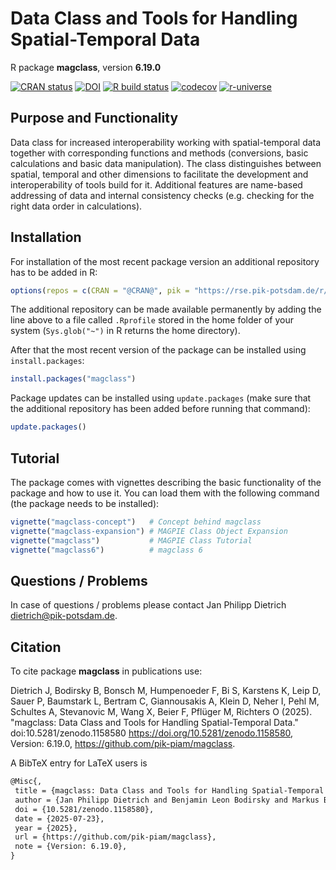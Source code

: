 # Data Class and Tools for Handling Spatial-Temporal Data

R package **magclass**, version **6.19.0**

[![CRAN status](https://www.r-pkg.org/badges/version/magclass)](https://cran.r-project.org/package=magclass) [![DOI](https://zenodo.org/badge/DOI/10.5281/zenodo.1158580.svg)](https://doi.org/10.5281/zenodo.1158580) [![R build status](https://github.com/pik-piam/magclass/workflows/check/badge.svg)](https://github.com/pik-piam/magclass/actions) [![codecov](https://codecov.io/gh/pik-piam/magclass/branch/master/graph/badge.svg)](https://app.codecov.io/gh/pik-piam/magclass) [![r-universe](https://pik-piam.r-universe.dev/badges/magclass)](https://pik-piam.r-universe.dev/builds)

## Purpose and Functionality

Data class for increased interoperability working with
    spatial-temporal data together with corresponding functions and
    methods (conversions, basic calculations and basic data manipulation).
    The class distinguishes between spatial, temporal and other dimensions
    to facilitate the development and interoperability of tools build for
    it. Additional features are name-based addressing of data and internal
    consistency checks (e.g. checking for the right data order in
    calculations).


## Installation

For installation of the most recent package version an additional repository has to be added in R:

```r
options(repos = c(CRAN = "@CRAN@", pik = "https://rse.pik-potsdam.de/r/packages"))
```
The additional repository can be made available permanently by adding the line above to a file called `.Rprofile` stored in the home folder of your system (`Sys.glob("~")` in R returns the home directory).

After that the most recent version of the package can be installed using `install.packages`:

```r 
install.packages("magclass")
```

Package updates can be installed using `update.packages` (make sure that the additional repository has been added before running that command):

```r 
update.packages()
```

## Tutorial

The package comes with vignettes describing the basic functionality of the package and how to use it. You can load them with the following command (the package needs to be installed):

```r
vignette("magclass-concept")   # Concept behind magclass
vignette("magclass-expansion") # MAGPIE Class Object Expansion
vignette("magclass")           # MAGPIE Class Tutorial
vignette("magclass6")          # magclass 6
```

## Questions / Problems

In case of questions / problems please contact Jan Philipp Dietrich <dietrich@pik-potsdam.de>.

## Citation

To cite package **magclass** in publications use:

Dietrich J, Bodirsky B, Bonsch M, Humpenoeder F, Bi S, Karstens K, Leip D, Sauer P, Baumstark L, Bertram C, Giannousakis A, Klein D, Neher I, Pehl M, Schultes A, Stevanovic M, Wang X, Beier F, Pflüger M, Richters O (2025). "magclass: Data Class and Tools for Handling Spatial-Temporal Data." doi:10.5281/zenodo.1158580 <https://doi.org/10.5281/zenodo.1158580>, Version: 6.19.0, <https://github.com/pik-piam/magclass>.

A BibTeX entry for LaTeX users is

 ```latex
@Misc{,
  title = {magclass: Data Class and Tools for Handling Spatial-Temporal Data},
  author = {Jan Philipp Dietrich and Benjamin Leon Bodirsky and Markus Bonsch and Florian Humpenoeder and Stephen Bi and Kristine Karstens and Debbora Leip and Pascal Sauer and Lavinia Baumstark and Christoph Bertram and Anastasis Giannousakis and David Klein and Ina Neher and Michaja Pehl and Anselm Schultes and Miodrag Stevanovic and Xiaoxi Wang and Felicitas Beier and Mika Pflüger and Oliver Richters},
  doi = {10.5281/zenodo.1158580},
  date = {2025-07-23},
  year = {2025},
  url = {https://github.com/pik-piam/magclass},
  note = {Version: 6.19.0},
}
```
